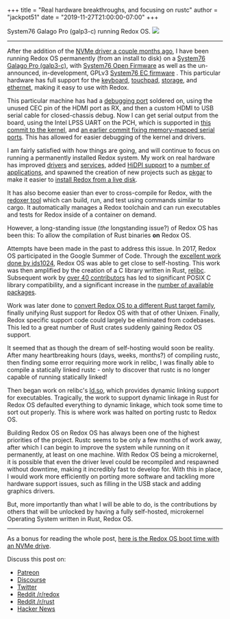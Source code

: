 +++
title = "Real hardware breakthroughs, and focusing on rustc"
author = "jackpot51"
date = "2019-11-27T21:00:00-07:00"
+++

System76 Galago Pro (galp3-c) running Redox OS.
<img class="img-responsive" src="/img/hardware/system76-galp3-c.jpg"/>

---

After the addition of the
[NVMe driver a couple months ago](https://gitlab.redox-os.org/redox-os/drivers/tree/master/nvmed),
I have been running Redox OS permanently (from an install to disk) on a
[System76 Galago Pro (galp3-c)](https://system76.com/laptops/galago),
with
[System76 Open Firmware](https://github.com/system76/firmware-open)
as well as the un-announced, in-development, GPLv3
[System76 EC firmware](https://github.com/system76/ec)
. This particular hardware has full support for the
[keyboard](https://gitlab.redox-os.org/redox-os/drivers/tree/master/ps2d),
[touchpad](https://gitlab.redox-os.org/redox-os/drivers/tree/master/ps2d),
[storage](https://gitlab.redox-os.org/redox-os/drivers/tree/master/nvmed),
and
[ethernet](https://gitlab.redox-os.org/redox-os/drivers/tree/master/rtl8168d),
making it easy to use with Redox.

This particular machine has had a
[debugging port](https://twitter.com/system76/status/1191768795846713344)
soldered on, using the unused CEC pin of the HDMI port as RX, and then a custom
HDMI to USB serial cable for closed-chassis debug. Now I can get serial output
from the board, using the Intel LPSS UART on the PCH, which is supported in
[this commit to the kernel](https://gitlab.redox-os.org/redox-os/kernel/commit/90b113f0470b22d33ff088d2ec27a07b51e71d36),
and
[an earlier commit fixing memory-mapped serial ports](https://gitlab.redox-os.org/redox-os/kernel/commit/c27a6c149b918a50516876fcfdb103ee30c5137c).
This has allowed for easier debugging of the kernel and drivers.

I am fairly satisfied with how things are going, and will continue to focus on
running a permanently installed Redox system. My work on real hardware has
improved
[drivers](https://gitlab.redox-os.org/redox-os/drivers/commit/c7f02e5e2141c0dbf07bc82fd40ee7d6cad95229)
and
[services](https://gitlab.redox-os.org/redox-os/redoxfs/commit/3191d7d18202d77b67fca6c437abe6d89d249a61),
added
[HiDPI support](https://gitlab.redox-os.org/redox-os/orbutils/commit/e2f940488e961dbbe54051c16d2006efbb7c9d9d)
to a
[number of applications](https://gitlab.redox-os.org/redox-os/orbterm/commit/f851dca2938116e58da90a233e9c98edcc1374e2),
and spawned the creation of new projects such as
[pkgar](https://gitlab.redox-os.org/redox-os/pkgar)
to make it easier to
[install Redox from a live disk](https://gitlab.redox-os.org/redox-os/installer/commit/5762840f792c4bf1c6b0de18b3674e91830577e1).

It has also become easier than ever to cross-compile for Redox, with the
[redoxer tool](https://gitlab.redox-os.org/redox-os/redoxer)
which can build, run, and test using commands similar to cargo. It automatically
manages a Redox toolchain and can run executables and tests for Redox inside of
a container on demand.


However, a long-standing issue (*the* longstanding issue?) of Redox OS has been
this: To allow the compilation of Rust binaries **on** Redox OS.

Attempts have been made in the past to address this issue. In 2017, Redox OS
participated in the Google Summer of Code. Through the
[excellent work done by ids1024](https://www.redox-os.org/news/gsoc-self-hosting-final/),
Redox OS was able to get close to self-hosting. This work was then amplified by
the creation of a C library written in Rust,
[relibc](https://gitlab.redox-os.org/redox-os/relibc). Subsequent work by
[over 40 contributors](https://gitlab.redox-os.org/redox-os/relibc/-/graphs/master)
has led to significant POSIX C library compatibility, and a significant increase
in the
[number of available packages](https://gitlab.redox-os.org/redox-os/cookbook/tree/master/recipes).

Work was later done to
[convert Redox OS to a different Rust target family](https://github.com/rust-lang/rust/pull/60547),
finally unifying Rust support for Redox OS with that of other Unixen. Finally,
Redox specific support code could largely be eliminated from codebases. This led
to a great number of Rust crates suddenly gaining Redox OS support.

It seemed that as though the dream of self-hosting would soon be reality. After
many heartbreaking hours (days, weeks, months?) of compiling rustc, then finding
some error requiring more work in relibc, I was finally able to compile a
statically linked rustc - only to discover that rustc is no longer capable of
running statically linked!

Then began work on relibc's
[ld.so](https://github.com/redox-os/relibc/tree/master/src/ld_so),
which provides dynamic linking support for executables. Tragically, the work to
support dynamic linkage in Rust for Redox OS defaulted everything to dynamic
linkage, which took some time to sort out properly. This is where work was
halted on porting rustc to Redox OS.

Building Redox OS on Redox OS has always been one of the highest priorities of
the project. Rustc seems to be only a few months of work away, after which I can
begin to improve the system while running on it permanently, at least on one
machine. With Redox OS being a microkernel, it is possible that even the driver
level could be recompiled and respawned without downtime, making it incredibly
fast to develop for. With this in place, I would work more efficiently on
porting more software and tackling more hardware support issues, such as
filling in the USB stack and adding graphics drivers.

But, more importantly than what I will be able to do, is the contributions by
others that will be unlocked by having a fully self-hosted, microkernel
Operating System written in Rust, Redox OS.

---

As a bonus for reading the whole post,
[here is the Redox OS boot time with an NVMe drive](https://twitter.com/jeremy_soller/status/1199912796713959424).

Discuss this post on:
- [Patreon](https://www.patreon.com/posts/31909467)
- [Discourse](https://discourse.redox-os.org/t/real-hardware-breakthroughs-focusing-on-rustc/1170)
- [Twitter](https://twitter.com/redox_os/status/1199910340282052608)
- [Reddit /r/redox](https://www.reddit.com/r/Redox/comments/e2ssuq/real_hardware_breakthroughs_and_focusing_on_rustc/)
- [Reddit /r/rust](https://www.reddit.com/r/rust/comments/e2ssqr/redox_os_real_hardware_breakthroughs_and_focusing/)
- [Hacker News](https://news.ycombinator.com/item?id=21654609)
